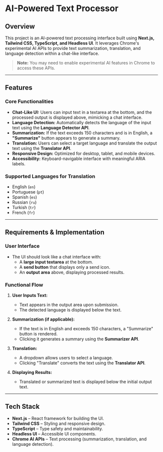 # AI-Powered Text Processor

## Overview
This project is an AI-powered text processing interface built using **Next.js, Tailwind CSS, TypeScript, and Headless UI**. It leverages Chrome's experimental AI APIs to provide text summarization, translation, and language detection within a chat-like interface.

> **Note:** You may need to enable experimental AI features in Chrome to access these APIs.

---

## Features

### Core Functionalities
- **Chat-Like UI:** Users can input text in a textarea at the bottom, and the processed output is displayed above, mimicking a chat interface.
- **Language Detection:** Automatically detects the language of the input text using the **Language Detector API**.
- **Summarization:** If the text exceeds 150 characters and is in English, a **"Summarize"** button appears to generate a summary.
- **Translation:** Users can select a target language and translate the output text using the **Translator API**.
- **Responsive Design:** Optimized for desktop, tablet, and mobile devices.
- **Accessibility:** Keyboard-navigable interface with meaningful ARIA labels.

### Supported Languages for Translation
- English (`en`)
- Portuguese (`pt`)
- Spanish (`es`)
- Russian (`ru`)
- Turkish (`tr`)
- French (`fr`)

---

## Requirements & Implementation

### User Interface
- The UI should look like a chat interface with:
  - A **large input textarea** at the bottom.
  - A **send button** that displays only a send icon.
  - An **output area** above, displaying processed results.

### Functional Flow
1. **User Inputs Text:**  
   - Text appears in the output area upon submission.
   - The detected language is displayed below the text.

2. **Summarization (if applicable):**  
   - If the text is in English and exceeds 150 characters, a "Summarize" button is rendered.
   - Clicking it generates a summary using the **Summarizer API**.

3. **Translation:**  
   - A dropdown allows users to select a language.
   - Clicking "Translate" converts the text using the **Translator API**.

4. **Displaying Results:**  
   - Translated or summarized text is displayed below the initial output text.

---

## Tech Stack
- **Next.js** – React framework for building the UI.
- **Tailwind CSS** – Styling and responsive design.
- **TypeScript** – Type safety and maintainability.
- **Headless UI** – Accessible UI components.
- **Chrome AI APIs** – Text processing (summarization, translation, and language detection).
